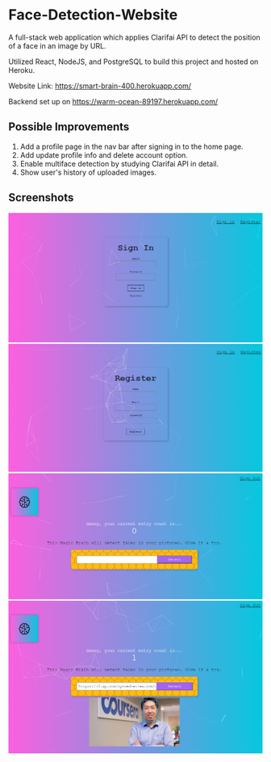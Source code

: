 # Face-Detection-Website

A full-stack web application which applies Clarifai API to detect the position of a face in an image by URL.

Utilized React, NodeJS, and PostgreSQL to build this project and hosted on Heroku. 

Website Link: <a>https://smart-brain-400.herokuapp.com/</a> 

Backend set up on <a>https://warm-ocean-89197.herokuapp.com/</a>

<h2>Possible Improvements</h2>
<ol>
  <li>Add a profile page in the nav bar after signing in to the home page.</li>
  <li>Add update profile info and delete account option.</li>
  <li>Enable multiface detection by studying Clarifai API in detail.</li>
  <li>Show user's history of uploaded images.</li>
</ol>

<h2>Screenshots</h2>

<img src='./screenshot/signin.png'></img>
<img src='./screenshot/register.png'></img>
<img src='./screenshot/home.png'></img>
<img src='./screenshot/detect.png'></img>

